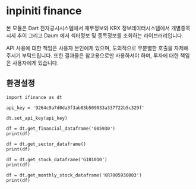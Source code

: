 # inpiniti finance

본 모듈은 Dart 전자공시시스템에서 재무정보와
KRX 정보데이터시스템에서 개별종목 시세 추이 그리고
Daum 에서 섹터정보 및 종목정보를 조회하는 라이브러리입니다.

API 사용에 대한 책임은 사용자 본인에게 있으며, 도의적으로 무분별한 호출을 자제해 주시기 부탁드립니다. 또한 결과물은 참고용으로만 사용하셔야 하며, 투자에 대한 책임은 사용자에게 있습니다.

## 환경설정

```
import ifinance as dt

api_key = '9264c9a7d0da3f3ab83b509033a337722b5c329f'

dt.set_api_key(api_key)

df = dt.get_financial_dataframe('005930')
print(df)

df = dt.get_sector_dataframe()
print(df)

df = dt.get_stock_dataframe('G101010')
print(df)

df = dt.get_monthly_stock_dataframe('KR7005930003')
print(df)
```

